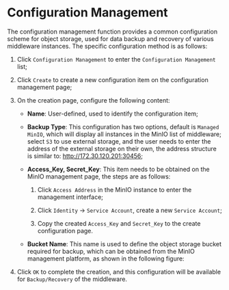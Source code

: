 # Configuration Management

The configuration management function provides a common configuration scheme for object storage, used for data backup and recovery of various middleware instances. The specific configuration method is as follows:

1. Click `Configuration Management` to enter the `Configuration Management` list;

    

2. Click `Create` to create a new configuration item on the configuration management page;

    

3. On the creation page, configure the following content:

    

    - **Name**: User-defined, used to identify the configuration item;

    - **Backup Type**: This configuration has two options, default is `Managed MinIO`, which will display all instances in the MinIO list of middleware; select `S3` to use external storage, and the user needs to enter the address of the external storage on their own, the address structure is similar to: http://172.30.120.201:30456;

    - **Access_Key, Secret_Key**: This item needs to be obtained on the MinIO management page, the steps are as follows:

        1. Click `Access Address` in the MinIO instance to enter the management interface;

            

        2. Click `Identity` -> `Service Account`, create a new `Service Account`;

            

        3. Copy the created `Access_Key` and `Secret_Key` to the create configuration page.

            

    - **Bucket Name**: This name is used to define the object storage bucket required for backup, which can be obtained from the MinIO management platform, as shown in the following figure:

        

4. Click `OK` to complete the creation, and this configuration will be available for `Backup/Recovery` of the middleware.

    
